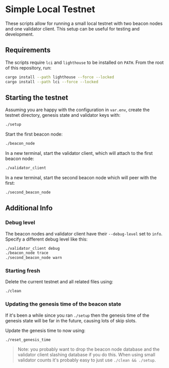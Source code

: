 # Simple Local Testnet

These scripts allow for running a small local testnet with two beacon nodes and
one validator client. This setup can be useful for testing and development.

## Requirements

The scripts require `lci` and `lighthouse` to be installed on `PATH`. From the
root of this repository, run:

```bash
cargo install --path lighthouse --force --locked
cargo install --path lci --force --locked
```

## Starting the testnet

Assuming you are happy with the configuration in `var.env`, create the testnet
directory, genesis state and validator keys with:

```bash
./setup
```

Start the first beacon node:

```bash
./beacon_node
```

In a new terminal, start the validator client, which will attach to the first
beacon node:

```bash
./validator_client
```

In a new terminal, start the second beacon node which will peer with the first:

```bash
./second_beacon_node
```

## Additional Info

### Debug level

The beacon nodes and validator client have their `--debug-level` set to `info`.
Specify a different debug level like this:

```bash
./validator_client debug
./beacon_node trace
./second_beacon_node warn
```

### Starting fresh

Delete the current testnet and all related files using:

```bash
./clean
```


### Updating the genesis time of the beacon state

If it's been a while since you ran `./setup` then the genesis time of the
genesis state will be far in the future, causing lots of skip slots.

Update the genesis time to now using:

```bash
./reset_genesis_time
```

> Note: you probably want to drop the beacon node database and the validator
> client slashing database if you do this. When using small validator counts
> it's probably easy to just use `./clean && ./setup`.
